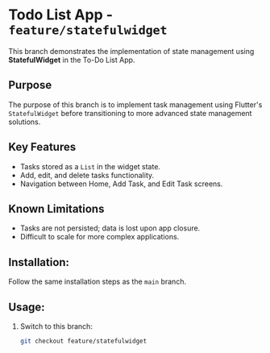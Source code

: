 # Todo List App - `feature/statefulwidget`

This branch demonstrates the implementation of state management using **StatefulWidget** in the To-Do List App.

## Purpose
The purpose of this branch is to implement task management using Flutter's `StatefulWidget` before transitioning to more advanced state management solutions.

## Key Features
- Tasks stored as a `List` in the widget state.
- Add, edit, and delete tasks functionality.
- Navigation between Home, Add Task, and Edit Task screens.

## Known Limitations
- Tasks are not persisted; data is lost upon app closure.
- Difficult to scale for more complex applications.

## Installation:
Follow the same installation steps as the `main` branch.

## Usage:
1. Switch to this branch:
   ```bash
   git checkout feature/statefulwidget
